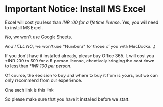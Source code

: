 # Important Notice: Install MS Excel

Excel will cost you less than *INR 100 for a lifetime license*. Yes, you will need to install MS Excel.

*No*, we won't use Google Sheets.

*And HELL NO*, we won't use "Numbers" for those of you with MacBooks. ;)

If you don't have it installed already, please buy Office 365. It will cost you *INR 299 to 599 for a 5-person license, effectively bringing the cost down to less than **INR 100 per person*.

Of course, the decision to buy and where to buy it from is yours, but we can only recommend from our experience.

One such link is [this link](https://digiworld4u.in/product/office-365-professional-plus-5-devices-pc-mac/).

So please make sure that you have it installed before we start.